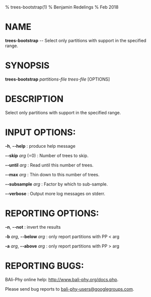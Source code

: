 % trees-bootstrap(1)
% Benjamin Redelings
% Feb 2018

# NAME

**trees-bootstrap** -- Select only partitions with support in the specified range.

# SYNOPSIS

**trees-bootstrap** _partitions-file_ _trees-file_ [OPTIONS]

# DESCRIPTION

Select only partitions with support in the specified range.

# INPUT OPTIONS:
**-h**, **--help**
: produce help message

**--skip** _arg_ (=0)
: Number of trees to skip.

**--until** _arg_
: Read until this number of trees.

**--max** _arg_
: Thin down to this number of trees.

**--subsample** _arg_
: Factor by which to sub-sample.

**--verbose**
: Output more log messages on stderr.


# REPORTING OPTIONS:
**-n**, **--not**
: invert the results

**-b** _arg_, **--below** _arg_
: only report partitions with PP < arg

**-a** _arg_, **--above** _arg_
: only report partitions with PP > arg


# REPORTING BUGS:
 BAli-Phy online help: <http://www.bali-phy.org/docs.php>.

Please send bug reports to <bali-phy-users@googlegroups.com>.

